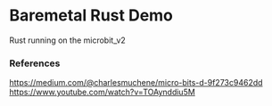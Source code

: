 # Baremetal Rust Demo #

Rust running on the microbit_v2

### References ###

https://medium.com/@charlesmuchene/micro-bits-d-9f273c9462dd
https://www.youtube.com/watch?v=TOAynddiu5M
